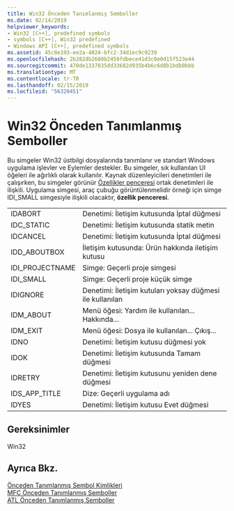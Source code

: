 ```yaml
---
title: Win32 Önceden Tanımlanmış Semboller
ms.date: 02/14/2019
helpviewer_keywords:
- Win32 [C++], predefined symbols
- symbols [C++], Win32 predefined
- Windows API [C++], predefined symbols
ms.assetid: 45c8e193-ee2a-4024-bfc2-34d1ec9c9239
ms.openlocfilehash: 2b282db2680b2459fdbece41d3c0e0d15f523e44
ms.sourcegitcommit: 470de1337035dd33682d935b4b6c6d8b1bdb0bbb
ms.translationtype: MT
ms.contentlocale: tr-TR
ms.lasthandoff: 02/15/2019
ms.locfileid: "56320451"
---
```

# <a name="win32-predefined-symbols"></a>Win32 Önceden Tanımlanmış Semboller

Bu simgeler Win32 üstbilgi dosyalarında tanımlanır ve standart Windows uygulama işlevler ve Eylemler destekler. Bu simgeler, sık kullanılan UI öğeleri ile ağırlıklı olarak kullanılır. Kaynak düzenleyicileri denetimleri ile çalışırken, bu simgeler görünür [Özellikler penceresi](/visualstudio/ide/reference/properties-window) ortak denetimleri ile ilişkili. Uygulama simgesi, araç çubuğu görüntülenmelidir örneği için simge IDI_SMALL simgesiyle ilişkili olacaktır, **özellik penceresi**.

|||
|-|-|
|IDABORT|Denetimi: İletişim kutusunda İptal düğmesi|
|IDC_STATIC|Denetimi: İletişim kutusunda statik metin|
|IDCANCEL|Denetimi: İletişim kutusunda İptal düğmesi|
|IDD_ABOUTBOX|İletişim kutusunda: Ürün hakkında iletişim kutusu|
|IDI_PROJECTNAME|Simge: Geçerli proje simgesi|
|IDI_SMALL|Simge: Geçerli proje küçük simge|
|IDIGNORE|Denetimi: İletişim kutuları yoksay düğmesi ile kullanılan|
|IDM_ABOUT|Menü öğesi: Yardım ile kullanılan... Hakkında...|
|IDM_EXIT|Menü öğesi: Dosya ile kullanılan... Çıkış...|
|IDNO|Denetimi: İletişim kutusu düğmesi yok|
|IDOK|Denetimi: İletişim kutusunda Tamam düğmesi|
|IDRETRY|Denetimi: İletişim kutusunu yeniden dene düğmesi|
|IDS_APP_TITLE|Dize: Geçerli uygulama adı|
|IDYES|Denetimi: İletişim kutusu Evet düğmesi|

## <a name="requirements"></a>Gereksinimler

Win32

## <a name="see-also"></a>Ayrıca Bkz.

[Önceden Tanımlanmış Sembol Kimlikleri](../windows/predefined-symbol-ids.md)<br/>
[MFC Önceden Tanımlanmış Semboller](../windows/mfc-predefined-symbols.md)<br/>
[ATL Önceden Tanımlanmış Semboller](../windows/atl-predefined-symbols.md)<br/>